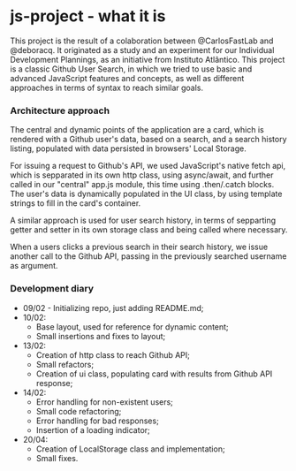 # js-project - what it is
This project is the result of a colaboration between @CarlosFastLab and @deboracq.
It originated as a study and an experiment for our Individual Development Plannings, as an initiative from Instituto Atlântico.
This project is a classic Github User Search, in which we tried to use basic and advanced JavaScript features and concepts, as well as different approaches in terms of syntax to reach similar goals.

### Architecture approach
The central and dynamic points of the application are a card, which is rendered with a Github user's data, based on a search, and a search history listing, populated with data persisted in browsers' Local Storage.

For issuing a request to Github's API, we used JavaScript's native fetch api, which is sepparated in its own http class, using async/await, and further called in our "central" app.js module, this time using .then/.catch blocks. The user's data is dynamically populated in the UI class, by using template strings to fill in the card's container.

A similar approach is used for user search history, in terms of sepparting getter and setter in its own storage class and being called where necessary.

When a users clicks a previous search in their search history, we issue another call to the Github API, passing in the previously searched username as argument.

### Development diary
* 09/02 - Initializing repo, just adding README.md;
* 10/02:
    * Base layout, used for reference for dynamic content;
    * Small insertions and fixes to layout;
* 13/02:
    * Creation of http class to reach Github API;
    * Small refactors;
    * Creation of ui class, populating card with results from Github API response;
* 14/02:
    * Error handling for non-existent users;
    * Small code refactoring;
    * Error handling for bad responses;
    * Insertion of a loading indicator;
* 20/04:
    * Creation of LocalStorage class and implementation;
    * Small fixes.